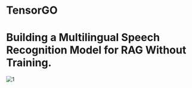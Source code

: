 # TensorGO
# Building a Multilingual Speech Recognition Model for RAG Without Training.



![1](https://github.com/user-attachments/assets/fceb406b-0feb-4bfb-b1e4-96f011d60099)
